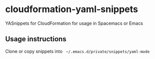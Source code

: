 # cloudformation-yaml-snippets
YASnippets for CloudFormation for usage in Spacemacs or Emacs

## Usage instructions
Clone or copy snippets into 
``` ~/.emacs.d/private/snippets/yaml-mode```
